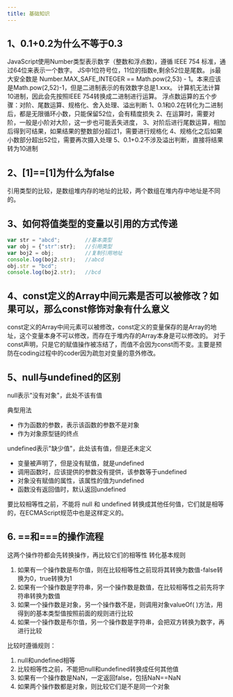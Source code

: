 ```yaml
---
title: 基础知识
---
```


## 1、0.1+0.2为什么不等于0.3
JavaScript使用Number类型表示数字（整数和浮点数)，遵循 IEEE 754 标准，通过64位来表示一个数字。
JS中1位符号位，11位的指数e,剩余52位是尾数。
js最大安全数是 Number.MAX_SAFE_INTEGER == Math.pow(2,53) - 1。本来应该是Math.pow(2,52)-1，但是二进制表示的有效数字总是1.xxx。
计算机无法计算10进制，因此会先按照IEEE 754转换成二进制进行运算。
浮点数运算的五个步骤：对阶、尾数运算、规格化、舍入处理、溢出判断
1、0.1和0.2在转化为二进制后，都是无限循环小数，只能保留52位，会有精度损失
2、在运算时，需要对阶，一般是小阶对大阶，这一步也可能丢失进度，
3、对阶后进行尾数运算，相加后得到可结果，如果结果的整数部分超过1，需要进行规格化
4、规格化之后如果小数部分超出52位，需要再次摄入处理
5、0.1+0.2不涉及溢出判断，直接将结果转为10进制

## 2、[1]==[1]为什么为false
引用类型的比较，是数组堆内存的地址的比较，两个数组在堆内存中地址是不同的。

## 3、如何将值类型的变量以引用的方式传递
```javascript
var str = "abcd";        //基本类型
var obj = {"str":str};   //引用类型
var boj2 = obj;          //复制引用地址
console.log(boj2.str);   //abcd
obj.str = "bcd";
console.log(boj2.str);   //bcd
```
## 4、const定义的Array中间元素是否可以被修改？如果可以，那么const修饰对象有什么意义
const定义的Array中间元素可以被修改，const定义的变量保存的是Array的地址，这个变量本身不可以修改，而存在于堆内存的Array本身是可以修改的。
对于const声明，只是它的赋值操作被冻结了，而值不会因为const而不变。主要是预防在coding过程中的coder因为疏忽对变量的意外修改。
## 5、null与undefined的区别
null表示"没有对象"，此处不该有值

典型用法
 - 作为函数的参数，表示该函数的参数不是对象
 - 作为对象原型链的终点

undefined表示"缺少值"，此处该有值，但是还未定义
 - 变量被声明了，但是没有赋值，就是undefined
 - 调用函数时，应该提供的参数没有提供，该参数等于undefined
 - 对象没有赋值的属性，该属性的值为undefined
 - 函数没有返回值时，默认返回undefined 

要比较相等性之前，不能将 null 和 undefined 转换成其他任何值，它们就是相等的，在ECMAScript规范中也是这样定义的。
## 6. ==和===的操作流程
这两个操作符都会先转换操作，再比较它们的相等性
转化基本规则
1. 如果有一个操作数是布尔值，则在比较相等性之前现将其转换为数值-false转换为0，true转换为1
2. 如果有一个操作数是字符串，另一个操作数是数值，在比较相等性之前先将字符串转换为数值
3. 如果一个操作数是对象，另一个操作数不是，则调用对象valueOf( )方法，用得到的基本类型值按照前面的规则进行比较
4. 如果一个操作数是布尔值，另一个操作数是字符串，会把双方转换为数字，再进行比较

比较时遵循规则：
1. null和undefined相等
2. 比较相等性之前，不能把null和undefined转换成任何其他值
3. 如果有一个操作数是NaN，一定返回false，包括NaN==NaN
4. 如果两个操作数都是对象，则比较它们是不是同一个对象